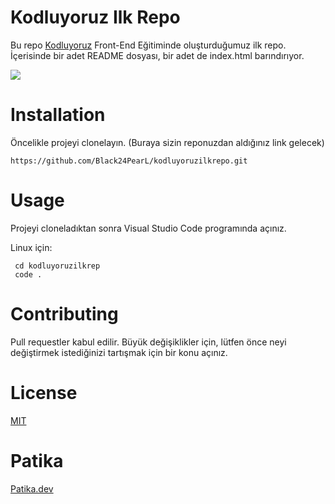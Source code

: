 # Kodluyoruz Ilk Repo

Bu repo [Kodluyoruz](https://kodluyoruz.org/tr/kodluyoruz/) Front-End Eğitiminde oluşturduğumuz ilk repo. İçerisinde bir adet README dosyası, bir adet de index.html barındırıyor.

![](https://raw.githubusercontent.com/Black24PearL/kodluyoruzilkrepo/main/image/ilk%20repo.png)


# Installation

 Öncelikle projeyi clonelayın. (Buraya sizin reponuzdan aldığınız link gelecek)

    https://github.com/Black24PearL/kodluyoruzilkrepo.git

 # Usage

  Projeyi cloneladıktan sonra Visual Studio Code programında açınız.

 Linux için:

     cd kodluyoruzilkrep
     code .

 # Contributing   

 Pull requestler kabul edilir. Büyük değişiklikler için, lütfen önce neyi değiştirmek istediğinizi tartışmak için bir konu açınız.

# License

[MIT](https://choosealicense.com/licenses/mit/)
 
# Patika

 [Patika.dev](https://www.patika.dev/tr)